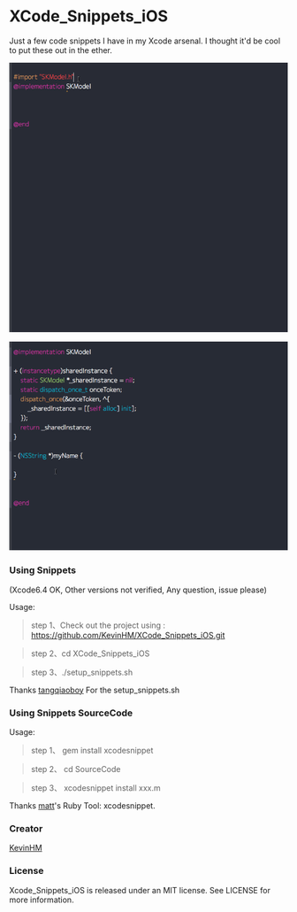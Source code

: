 # XCode_Snippets_iOS

Just a few code snippets I have in my Xcode arsenal. I thought it'd be cool to put these out in the ether.

![codesnippets0](./codeSnippet0.gif)

![codesnippets1](./codeSnippet1.gif)

### Using Snippets

(Xcode6.4 OK, Other versions not verified, Any question, issue please)

Usage:

> step 1、Check out the project using : https://github.com/KevinHM/XCode_Snippets_iOS.git

> step 2、cd XCode_Snippets_iOS

> step 3、./setup_snippets.sh

Thanks [tangqiaoboy](https://github.com/tangqiaoboy) For the setup_snippets.sh

### Using Snippets SourceCode

Usage:

> step 1、 gem install xcodesnippet
	
> step 2、 cd SourceCode

> step 3、 xcodesnippet install xxx.m

Thanks [matt](https://github.com/Xcode-Snippets/xcodesnippet)'s Ruby Tool: xcodesnippet.

### Creator

[KevinHM](https://github.com/KevinHM)

### License

Xcode_Snippets_iOS is released under an MIT license. See LICENSE for more information.
